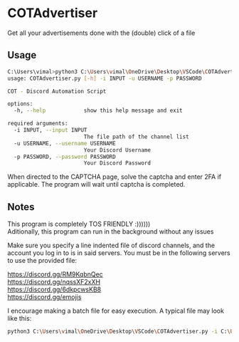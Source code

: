 # COTAdvertiser
Get all your advertisements done with the (double) click of a file

## Usage

```bash
C:\Users\vimal>python3 C:\Users\vimal\OneDrive\Desktop\VSCode\COTAdvertiser.py -h
usage: COTAdvertiser.py [-h] -i INPUT -u USERNAME -p PASSWORD

COT - Discord Automation Script

options:
  -h, --help            show this help message and exit

required arguments:
  -i INPUT, --input INPUT
                        The file path of the channel list
  -u USERNAME, --username USERNAME
                        Your Discord Username
  -p PASSWORD, --password PASSWORD
                        Your Discord Password
```

When directed to the CAPTCHA page, solve the captcha and enter 2FA if applicable. The program will wait until captcha is completed.

## Notes

This program is completely TOS FRIENDLY :))))))  
Aditionally, this program can run in the background without any issues  

Make sure you specify a line indented file of discord channels, and the account you log in to is in said servers. You must be in the following servers to use the provided file:

https://discord.gg/RM9KqbnQec  
https://discord.gg/nqssXF2xXH  
https://discord.gg/6dkpcwsKB8  
https://discord.gg/emojis  

I encourage making a batch file for easy execution. A typical file may look like this:  
```bash
python3 C:\Users\vimal\OneDrive\Desktop\VSCode\COTAdvertiser.py -i C:\Users\vimal\OneDrive\Desktop\VSCode\servers.txt -u *USERNAME* -p *PASSWORD*
```
